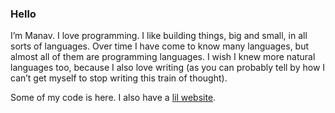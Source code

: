 ### Hello

I’m Manav. I love programming. I like building things, big and small, in all
sorts of languages. Over time I have come to know many languages, but almost all
of them are programming languages. I wish I knew more natural languages too,
because I also love writing (as you can probably tell by how I can’t get myself
to stop writing this train of thought).

Some of my code is here. I also have a [lil website](https://mrmr.io).
